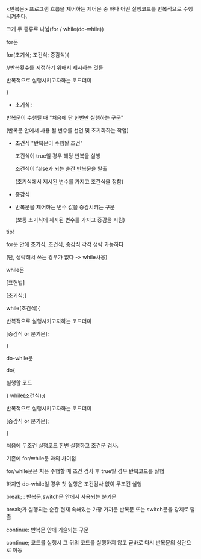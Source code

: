 <반복문>
프로그램 흐름을 제어하는 제어문 중 하나
어떤 실행코드를 반복적으로 수행시켜준다.

크게 두 종류로 나뉨(for / while(do-while))

for문

for(초기식; 조건식; 증감식){ 

//반복횟수를 지정하기 위해서 제시하는 것들

반복적으로 실행시키고자하는 코드더미

}
- 초기식 :

반복문이 수행될 때 "처음에 단 한번만 실행하는 구문"

(반복문 안에서 사용 될 변수를 선언 및 초기화하는 작업)

- 조건식
  "반복문이 수행될 조건"

  조건식이 true일 경우 해당 반복을 실행

  조건식이 false가 되는 순간 반복문을 탈출

  (초기식에서 제시된 변수를 가지고 조건식을 정함)
 - 증감식

 - 반복문을 제어하는 변수 값을 증감시키는 구문
   
   (보통 초기식에 제시된 변수를 가지고 증감을 시킴)

tip!

for문 안에 초기식, 조건식, 증감식 각각 생략 가능하다

(단, 생략해서 쓰는 경우가 없다 -> while사용)


while문

 [표현법]

[초기식;]

while(조건식){ 
	
반복적으로 실행시키고자하는 코드더미

[증감식 or 분기문];

}


do-while문

do{

실행할 코드

}
while(조건식);{ 

반복적으로 실행시키고자하는 코드더미

[증감식 or 분기문];

}

처음에 무조건 실행코드 한번 실행하고 조건문 검사.

기존에 for/while문 과의 차이점

for/while문은 처음 수행할 때 조건 검사 후 true일 경우 반복코드를 실행

하지만 do-while일 경우 첫 실행은 조건검사 없이 무조건 실행


break; : 반복문,switch문 안에서 사용되는 분기문

break;가 실행되는 순간 현재 속해있는 가장 가까운 반복문 또는 switch문을 강제로 탈출

continue: 반복문 안에 기술되는 구문

continue; 코드를 실행시 그 뒤의 코드를 실행하지 않고 곧바로 다시 반복문의 상단으로 이동
